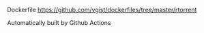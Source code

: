 Dockerfile <https://github.com/vgist/dockerfiles/tree/master/rtorrent>

Automatically built by Github Actions
